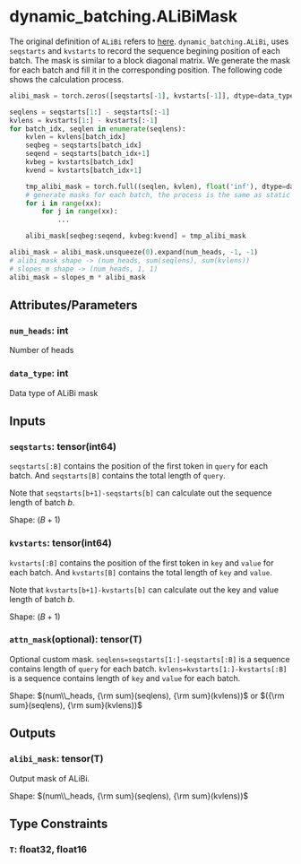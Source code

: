 
# dynamic_batching.ALiBiMask

The original definition of `ALiBi` refers to [here](../ALiBi.md).
`dynamic_batching.ALiBi`, uses `seqstarts` and `kvstarts` to record the sequence begining position of each batch. The mask is similar to a block diagonal matrix. We generate the mask for each batch and fill it in the corresponding position. The following code shows the calculation process.

```python
alibi_mask = torch.zeros([seqstarts[-1], kvstarts[-1]], dtype=data_type)

seqlens = seqstarts[1:] - seqstarts[:-1]
kvlens = kvstarts[1:] - kvstarts[:-1]
for batch_idx, seqlen in enumerate(seqlens):
    kvlen = kvlens[batch_idx]
    seqbeg = seqstarts[batch_idx]
    seqend = seqstarts[batch_idx+1]
    kvbeg = kvstarts[batch_idx]
    kvend = kvstarts[batch_idx+1]

    tmp_alibi_mask = torch.full((seqlen, kvlen), float('inf'), dtype=data_type)
    # generate masks for each batch, the process is the same as static batch alibi
    for i in range(xx):
        for j in range(xx):
            ...

    alibi_mask[seqbeg:seqend, kvbeg:kvend] = tmp_alibi_mask

alibi_mask = alibi_mask.unsqueeze(0).expand(num_heads, -1, -1)
# alibi_mask shape -> (num_heads, sum(seqlens), sum(kvlens))
# slopes_m shape -> (num_heads, 1, 1)
alibi_mask = slopes_m * alibi_mask
```
## Attributes/Parameters

### `num_heads`: int

Number of heads

### `data_type`: int

Data type of ALiBi mask

## Inputs

### `seqstarts`: tensor(int64)

`seqstarts[:B]` contains the position of the first token in `query` for each batch. And `seqstarts[B]` contains the total length of `query`.

Note that `seqstarts[b+1]-seqstarts[b]` can calculate out the sequence length of batch $b$.

Shape: $(B+1)$

### `kvstarts`: tensor(int64)

`kvstarts[:B]` contains the position of the first token in `key` and `value` for each batch. And `kvstarts[B]` contains the total length of `key` and `value`.

Note that `kvstarts[b+1]-kvstarts[b]` can calculate out the key and value length of batch $b$.

Shape: $(B+1)$

### `attn_mask`(optional): tensor(T)

Optional custom mask.
`seqlens=seqstarts[1:]-seqstarts[:B]` is a sequence contains length of `query` for each batch.
`kvlens=kvstarts[1:]-kvstarts[:B]` is a sequence contains length of `key` and `value` for each batch.

Shape: $(num\\_heads, {\rm sum}(seqlens), {\rm sum}(kvlens))$ or $({\rm sum}(seqlens), {\rm sum}(kvlens))$

## Outputs

### `alibi_mask`: tensor(T)

Output mask of ALiBi.

Shape: $(num\\_heads, {\rm sum}(seqlens), {\rm sum}(kvlens))$ 
## Type Constraints

### `T`: float32, float16
